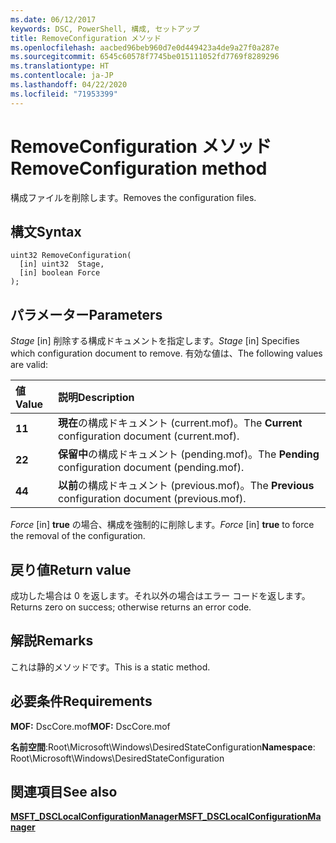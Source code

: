 ```yaml
---
ms.date: 06/12/2017
keywords: DSC, PowerShell, 構成, セットアップ
title: RemoveConfiguration メソッド
ms.openlocfilehash: aacbed96beb960d7e0d449423a4de9a27f0a287e
ms.sourcegitcommit: 6545c60578f7745be015111052fd7769f8289296
ms.translationtype: HT
ms.contentlocale: ja-JP
ms.lasthandoff: 04/22/2020
ms.locfileid: "71953399"
---
```

# <a name="removeconfiguration-method"></a><span data-ttu-id="89be9-103">RemoveConfiguration メソッド</span><span class="sxs-lookup"><span data-stu-id="89be9-103">RemoveConfiguration method</span></span>

<span data-ttu-id="89be9-104">構成ファイルを削除します。</span><span class="sxs-lookup"><span data-stu-id="89be9-104">Removes the configuration files.</span></span>

## <a name="syntax"></a><span data-ttu-id="89be9-105">構文</span><span class="sxs-lookup"><span data-stu-id="89be9-105">Syntax</span></span>

```mof
uint32 RemoveConfiguration(
  [in] uint32  Stage,
  [in] boolean Force
);
```

## <a name="parameters"></a><span data-ttu-id="89be9-106">パラメーター</span><span class="sxs-lookup"><span data-stu-id="89be9-106">Parameters</span></span>

<span data-ttu-id="89be9-107">*Stage* \[in\] 削除する構成ドキュメントを指定します。</span><span class="sxs-lookup"><span data-stu-id="89be9-107">*Stage* \[in\] Specifies which configuration document to remove.</span></span> <span data-ttu-id="89be9-108">有効な値は、</span><span class="sxs-lookup"><span data-stu-id="89be9-108">The following values are valid:</span></span>

|<span data-ttu-id="89be9-109">値</span><span class="sxs-lookup"><span data-stu-id="89be9-109">Value</span></span> |<span data-ttu-id="89be9-110">説明</span><span class="sxs-lookup"><span data-stu-id="89be9-110">Description</span></span> |
|:--- |:---|
|<span data-ttu-id="89be9-111">**1**</span><span class="sxs-lookup"><span data-stu-id="89be9-111">**1**</span></span> | <span data-ttu-id="89be9-112">**現在**の構成ドキュメント (current.mof)。</span><span class="sxs-lookup"><span data-stu-id="89be9-112">The **Current** configuration document (current.mof).</span></span> |
|<span data-ttu-id="89be9-113">**2**</span><span class="sxs-lookup"><span data-stu-id="89be9-113">**2**</span></span> | <span data-ttu-id="89be9-114">**保留中**の構成ドキュメント (pending.mof)。</span><span class="sxs-lookup"><span data-stu-id="89be9-114">The **Pending** configuration document (pending.mof).</span></span>  |
|<span data-ttu-id="89be9-115">**4**</span><span class="sxs-lookup"><span data-stu-id="89be9-115">**4**</span></span> | <span data-ttu-id="89be9-116">**以前**の構成ドキュメント (previous.mof)。</span><span class="sxs-lookup"><span data-stu-id="89be9-116">The **Previous** configuration document (previous.mof).</span></span> |

<span data-ttu-id="89be9-117">*Force* \[in\] **true** の場合、構成を強制的に削除します。</span><span class="sxs-lookup"><span data-stu-id="89be9-117">*Force* \[in\] **true** to force the removal of the configuration.</span></span>

## <a name="return-value"></a><span data-ttu-id="89be9-118">戻り値</span><span class="sxs-lookup"><span data-stu-id="89be9-118">Return value</span></span>

<span data-ttu-id="89be9-119">成功した場合は 0 を返します。それ以外の場合はエラー コードを返します。</span><span class="sxs-lookup"><span data-stu-id="89be9-119">Returns zero on success; otherwise returns an error code.</span></span>

## <a name="remarks"></a><span data-ttu-id="89be9-120">解説</span><span class="sxs-lookup"><span data-stu-id="89be9-120">Remarks</span></span>

<span data-ttu-id="89be9-121">これは静的メソッドです。</span><span class="sxs-lookup"><span data-stu-id="89be9-121">This is a static method.</span></span>

## <a name="requirements"></a><span data-ttu-id="89be9-122">必要条件</span><span class="sxs-lookup"><span data-stu-id="89be9-122">Requirements</span></span>

<span data-ttu-id="89be9-123">**MOF:** DscCore.mof</span><span class="sxs-lookup"><span data-stu-id="89be9-123">**MOF:** DscCore.mof</span></span>

<span data-ttu-id="89be9-124">**名前空間**:Root\Microsoft\Windows\DesiredStateConfiguration</span><span class="sxs-lookup"><span data-stu-id="89be9-124">**Namespace**: Root\Microsoft\Windows\DesiredStateConfiguration</span></span>

## <a name="see-also"></a><span data-ttu-id="89be9-125">関連項目</span><span class="sxs-lookup"><span data-stu-id="89be9-125">See also</span></span>

[<span data-ttu-id="89be9-126">**MSFT_DSCLocalConfigurationManager**</span><span class="sxs-lookup"><span data-stu-id="89be9-126">**MSFT_DSCLocalConfigurationManager**</span></span>](msft-dsclocalconfigurationmanager.md)
